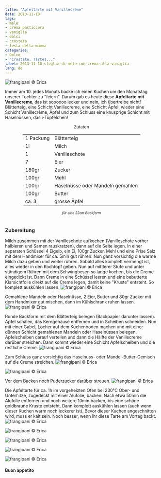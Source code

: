 ```yaml
---
title: "Apfeltarte mit Vanillecrème"
date: 2013-11-10
tags:
- mele
- crema pasticcera
- vaniglia
- dolci
- crostata
- festa della mamma
categories:
- Dolce
- "Crostate, Tartes..."
label: 2013-11-10-sfoglia-di-mele-con-crema-alla-vaniglia
lang: de
---
```

![](../2013-11-10-sfoglia-di-mele-con-crema-alla-vaniglia/header.jpg "frangipani © Erica")

Immer am 10. jedes Monats backe ich einen Kuchen um den Monatstag unserer Tochter zu "feiern". Darum gab es heute diese **Apfeltarte mit Vanillecreme**, das ist soooooo lecker und nein, ich übertreibe nicht! Blätterteig, eine Schicht Vanillecrème, eine Schicht Äpfel, wieder eine Schicht Vanillecrème, Äpfel und zum Schluss eine knusprige Schicht mit Haselnüssen, das i-Tüpfelchen!


<div id="wrapper" style="text-align: center">
  <div id="yourdiv" style="display: inline-block;">
    <div class="ingredients" itemscope itemtype="http://schema.org/Recipe">
      <span itemprop="name" style="display:none;">Apfeltarte mit Vanillecrème</span>
      <span itemprop="recipeCategory" style="display:none;">Süsses</span>
      <img itemprop="image" style="display:none;" class="ignore-gallery-item" src="../2013-11-10-sfoglia-di-mele-con-crema-alla-vaniglia/header.jpeg"/>
      <span itemprop="author" style="display:none;">Erica Raiano</span>
      <span itemprop="description" style="display:none;">Himmlische Apfeltarte mit Vanillecrème. Blätterteig, Vanillecrème, Äpfel und Haselnüsse.</span>
      <div class="ingredients-title">Zutaten</div>
      <table>
        <tbody>
          <tr itemprop="recipeIngredient">
            <td>1 Packung</td>
            <td>Blätterteig</td>
          </tr>
          <tr itemprop="recipeIngredient">
            <td>1l</td>
            <td>Milch</td>
          </tr>
          <tr itemprop="recipeIngredient">
            <td>1</td>
            <td>Vanilleschote</td>
          </tr>
          <tr itemprop="recipeIngredient">
            <td>7</td>
            <td>Eier</td>
          </tr>
          <tr itemprop="recipeIngredient">
            <td>180gr</td>
            <td>Zucker</td>
          </tr>
          <tr itemprop="recipeIngredient">
            <td>100gr</td>
            <td>Mehl</td>
          </tr>
          <tr itemprop="recipeIngredient">
            <td>100gr</td>
            <td>Haselnüsse oder Mandeln gemahlen</td>
          </tr>
          <tr itemprop="recipeIngredient">
            <td>100gr</td>
            <td>Butter</td>        
          </tr>
          <tr itemprop="recipeIngredient">
            <td>ca. 3</td>
            <td>grosse Äpfel</td>
          </tr>
        </tbody>
      </table>
      <i class="pull-right" style="font-size: 80%;">für eine 22cm Backform</i>
      <br></br>
    </div>
  </div>
</div>


<h3>
  <font color="grey">
    <i class="fa fa-cogs"></i>
  </font> Zubereitung
</h3>

Milch zusammen mit der Vanilleschote aufkochen (Vanilleschote vorher halbieren und Samen rauskratzen), dann auf die Seite legen. In einer separaten Schüssel 4 Eigelb, ein Ei, 100gr Zucker, Mehl und eine Prise Salz mit dem Handmixer für ca. 5min gut rühren. Nun ganz vorsichtig die warme Milch dazu geben und weiter rühren. Sobald alles komplett vermengt ist, alles wieder in den Kochtopf geben. Nun auf mittlerer Stufe und unter ständigem Rühren mit dem Schwingbesen so lange kochen, bis die Creme eingedickt ist. Dann Creme in eine Schüssel leeren und eine bebutterte Klarsichtfolie direkt auf die Creme legen, damit keine "Kruste" entsteht. So komplett auskühlen lassen.
![](../2013-11-10-sfoglia-di-mele-con-crema-alla-vaniglia/crema.jpg "frangipani © Erica")

Gemahlene Mandeln oder Haselnüsse, 2 Eier, Butter und 80gr Zucker mit dem Handmixer gut mischen, dann im Kühlschrank ruhen lassen.
![](../2013-11-10-sfoglia-di-mele-con-crema-alla-vaniglia/noccioline.jpg "frangipani © Erica")

Runde Backform mit dem Blätterteig belegen (Backpapier darunter lassen). Äpfel schälen, das Kerngehäuse entfernen und in Scheiben schneiden. Nun mit einer Gabel, Löcher auf dem Kuchenboden machen und mit einer dünnen Schicht gemahlenen Mandeln oder Haselnüssen belegen. Apfelscheiben darauf verteilen und dann die Hälfte der Vanillecreme darüber streichen. Dann kommt wieder eine Schicht Apfelscheiben und die restliche Creme.
![](../2013-11-10-sfoglia-di-mele-con-crema-alla-vaniglia/composizione.jpg "frangipani © Erica")

Zum Schluss ganz vorsichtig das Haselnuss- oder Mandel-Butter-Gemisch auf die Creme streichen.
![](../2013-11-10-sfoglia-di-mele-con-crema-alla-vaniglia/composizione2.jpg "frangipani © Erica")

![](../2013-11-10-sfoglia-di-mele-con-crema-alla-vaniglia/completa.jpg "frangipani © Erica")

Vor dem Backen noch Puderzucker darüber streuen.
![](../2013-11-10-sfoglia-di-mele-con-crema-alla-vaniglia/completa2.jpg "frangipani © Erica")

Die Apfeltarte für ca. 1h im vorgeheizten Ofen bei 230°C Ober- und Unterhitze, zugedeckt mit einer Alufolie, backen. Nach etwa 50min die Alufolie entfernen und noch weitere 10min backen, bis eine schöne goldbraune Kruste entsteht. Dann komplett auskühlen lassen (auch wenn dieser Kuchen warm noch leckerer ist). Bevor dieser Kuchen angeschnitten wird, muss er kalt sein. Noch besser, wenn ihr diese Tarte am Vortag backt.
![](../2013-11-10-sfoglia-di-mele-con-crema-alla-vaniglia/risultato1.jpg "frangipani © Erica")

![](../2013-11-10-sfoglia-di-mele-con-crema-alla-vaniglia/risultato2.jpg "frangipani © Erica")

![](../2013-11-10-sfoglia-di-mele-con-crema-alla-vaniglia/risultato3.jpg "frangipani © Erica")

![](../2013-11-10-sfoglia-di-mele-con-crema-alla-vaniglia/risultato4.jpg "frangipani © Erica")

![](../2013-11-10-sfoglia-di-mele-con-crema-alla-vaniglia/risultato5.jpg "frangipani © Erica")

<h4>Buon appetito
  <font color="red">
    <i class="fa fa-smile-o"></i>
  </font>
</h4>